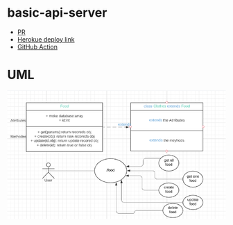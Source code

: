 # basic-api-server

*  [PR](https://github.com/GhofranDayyat/basic-api-server/pull/4)
* [Herokue deploy link](https://basic-api-server-gh.herokuapp.com/)
* [GitHub Action](https://github.com/GhofranDayyat/basic-api-server/actions)

# UML
![check](./img/class3.png)